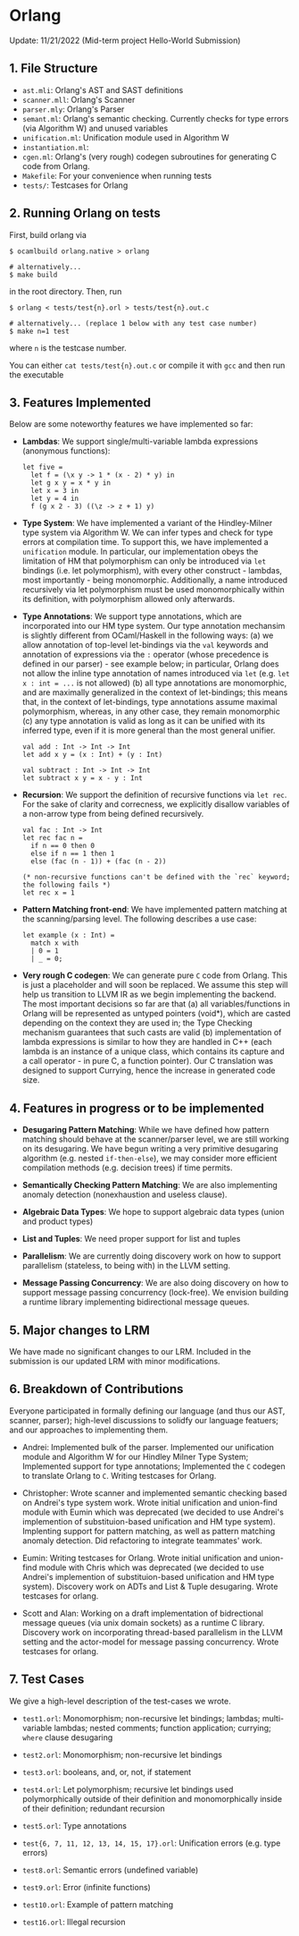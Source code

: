 # Orlang

Update: 11/21/2022 (Mid-term project Hello-World Submission)

## 1. File Structure
- `ast.mli`: Orlang's AST and SAST definitions
- `scanner.mll`: Orlang's Scanner
- `parser.mly`: Orlang's Parser
- `semant.ml`: Orlang's semantic checking. Currently checks for type errors (via Algorithm W) and unused variables
- `unification.ml`: Unification module used in Algorithm W
- `instantiation.ml`: 
- `cgen.ml`: Orlang's (very rough) codegen subroutines for generating C code from Orlang.
- `Makefile`: For your convenience when running tests
- `tests/`: Testcases for Orlang

## 2. Running Orlang on tests
First, build orlang via
```
$ ocamlbuild orlang.native > orlang

# alternatively...
$ make build
```
in the root directory. Then, run
```
$ orlang < tests/test{n}.orl > tests/test{n}.out.c

# alternatively... (replace 1 below with any test case number)
$ make n=1 test
```
where `n` is the testcase number.

You can either `cat tests/test{n}.out.c` or compile it with `gcc` and then run the executable

## 3. Features Implemented
Below are some noteworthy features we have implemented so far:
- **Lambdas**: We support single/multi-variable lambda expressions (anonymous functions):
  ```
  let five =
    let f = (\x y -> 1 * (x - 2) * y) in 
    let g x y = x * y in
    let x = 3 in
    let y = 4 in
    f (g x 2 - 3) ((\z -> z + 1) y)
  ```

- **Type System**: We have implemented a variant of the Hindley-Milner type system via Algorithm W. We can infer
  types and check for type errors at compilation time. To support this, we have implemented a `unification` module. 
  In particular, our implementation obeys the limitation of HM that polymorphism can only be introduced via `let` 
  bindings (i.e. let polymorphism), with every other construct - lambdas, most importantly - being monomorphic. Additionally, 
  a name introduced recursively via let polymorphism must be used monomorphically within its definition, with polymorphism allowed only
  afterwards.

- **Type Annotations**: We support type annotations, which are incorporated into our HM type system. Our type annotation
  mechansim is slightly different from OCaml/Haskell in the following ways: (a) we allow annotation of top-level let-bindings 
  via the `val` keywords and annotation of expressions via the `:` operator (whose precedence is defined in our parser) - see example below; in
  particular, Orlang does not allow the inline type annotation of names introduced via `let` (e.g. `let x : int = ...` is not allowed) 
  (b) all type annotations are monomorphic, and are maximally generalized in the context of let-bindings; this means that, in the context of
  let-bindings, type annotations assume maximal polymorphism, whereas, in any other case, they remain monomorphic (c) any type annotation is
  valid as long as it can be unified with its inferred type, even if it is more general than the most general unifier.

  ```
  val add : Int -> Int -> Int
  let add x y = (x : Int) + (y : Int)

  val subtract : Int -> Int -> Int
  let subtract x y = x - y : Int
  ```

- **Recursion**: We support the definition of  recursive functions via `let rec`. For the sake of clarity and correcness, we explicitly disallow
  variables of a non-arrow type from being defined recursively.
  ```
  val fac : Int -> Int
  let rec fac n = 
    if n == 0 then 0
    else if n == 1 then 1
    else (fac (n - 1)) + (fac (n - 2))

  (* non-recursive functions can't be defined with the `rec` keyword; the following fails *)
  let rec x = 1
  ```

- **Pattern Matching front-end**: We have implemented pattern matching at the scanning/parsing level. The following describes a
  use case:
  ```
  let example (x : Int) =
    match x with
    | 0 = 1
    | _ = 0;
  ```

- **Very rough C codegen**: We can generate pure `C` code from Orlang. This is just a placeholder and will soon be replaced. We assume
this step will help us transition to LLVM IR as we begin implementing the backend. The most important decisions so far are that (a)
all variables/functions in Orlang will be represented as untyped pointers (void*), which are casted depending on the context they are used in;
the Type Checking mechanism guarantees that such casts are valid (b) implementation of lambda expressions is similar to how they are handled
in C++ (each lambda is an instance of a unique class, which contains its capture and a call operator - in pure C, a function pointer). Our C
translation was designed to support Currying, hence the increase in generated code size.


## 4. Features in progress or to be implemented
- **Desugaring Pattern Matching**: While we have defined how pattern matching
should behave at the scanner/parser level, we are still working on its desugaring. We have begun writing
a very primitive desugaring algorithm (e.g. nested `if-then-else`), we may consider more efficient
compilation methods (e.g. decision trees) if time permits. 

- **Semantically Checking Pattern Matching**: We are also implementing anomaly detection (nonexhaustion and useless clause).

- **Algebraic Data Types**: We hope to support algebraic data types (union and product types) 

- **List and Tuples**: We need proper support for list and tuples

- **Parallelism**: We are currently doing discovery work on how to support parallelism (stateless, to being with)
in the LLVM setting.

- **Message Passing Concurrency**: We are also doing discovery on how to support message passing concurrency (lock-free).
We envision building a runtime library implementing bidirectional message queues.

## 5. Major changes to LRM
We have made no significant changes to our LRM. Included in the submission is our updated LRM with minor modifications.

## 6. Breakdown of Contributions
Everyone participated in formally defining our language (and thus our AST, scanner, parser); high-level discussions to solidfy our language featuers; and our approaches to implementing them. 

- Andrei: Implemented bulk of the parser. Implemented our unification module and Algorithm W for our Hindley Milner Type System; Implemented support for type annotations; Implemented the `C` codegen to translate Orlang to `C`. Writing testcases for Orlang. 

- Christopher: Wrote scanner and implemented semantic checking based on Andrei's type system work. Wrote initial unification and union-find module with Eumin which was deprecated (we decided to use Andrei's implemention of substituion-based unification and HM type system). Implenting support for pattern matching, as well as pattern matching anomaly detection. Did refactoring to integrate teammates' work.

- Eumin: Writing testcases for Orlang. Wrote initial unification and union-find module with Chris which was deprecated (we decided to use Andrei's implemention of substituion-based unification and HM type system). Discovery work on ADTs and List & Tuple desugaring. Wrote testcases for orlang. 

- Scott and Alan: Working on a draft implementation of bidrectional message queues (via unix domain sockets) as a runtime C library. Discovery work on incorporating thread-based parallelism in the LLVM setting and the actor-model for message passing concurrency. Wrote testcases for orlang. 

## 7. Test Cases
We give a high-level description of the test-cases we wrote.
- `test1.orl`: Monomorphism; non-recursive let bindings; lambdas; multi-variable lambdas; nested comments; function application; currying; `where` clause desugaring

- `test2.orl`: Monomorphism; non-recursive let bindings

- `test3.orl`: booleans, and, or, not, if statement 

- `test4.orl`: Let polymorphism; recursive let bindings used polymorphically outside of their definition and monomorphically inside of their definition; redundant recursion

- `test5.orl`: Type annotations

- `test{6, 7, 11, 12, 13, 14, 15, 17}.orl`: Unification errors (e.g. type errors)

- `test8.orl`: Semantic errors (undefined variable)

- `test9.orl`: Error (infinite functions)

- `test10.orl`: Example of pattern matching

- `test16.orl`: Illegal recursion
